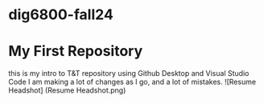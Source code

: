 # dig6800-fall24
# My First Repository
this is my intro to T&T repository using Github Desktop and Visual Studio Code
I am making a lot of changes as I go, and a lot of mistakes. 
![Resume Headshot] (Resume Headshot.png)
